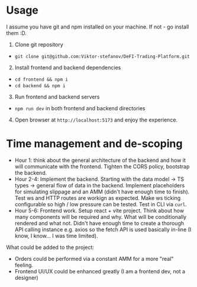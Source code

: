 # Usage

I assume you have git and npm installed on your machine. If not - go install
them :D.

1. Clone git repository

- `git clone git@github.com:Viktor-stefanov/DeFI-Trading-Platform.git`

2. Install frontend and backend dependencies

- `cd frontend && npm i`
- `cd backend && npm i`

3. Run frontend and backend servers

- `npm run dev` in both frontend and backend directories

4. Open browser at `http://localhost:5173` and enjoy the experience.

# Time management and de-scoping

- Hour 1: think about the general architecture of the backend and how it will
  communicate with the frontend. Tighten the CORS policy, bootstrap the backend.
- Hour 2-4: Implement the backend. Starting with the data model -> TS types ->
  general flow of data in the backend. Implement placeholders for simulating
  slippage and an AMM (didn't have enough time to finish). Test ws and HTTP
  routes are workign as expected. Make ws ticking configurable so high / low
  pressure can be tested. Test in CLI via `curl`.
- Hour 5-6: Frontend work. Setup react + vite project. Think about how many
  components will be required and why. What will be conditionally rendered and
  what not. Didn't have enough time to create a thorough API calling instance
  e.g. axios so the fetch API is used basically in-line (I know, I know... I was
  time limited).

What could be added to the project:

- Orders could be performed via a constant AMM for a more "real" feeling.
- Frontend UI/UX could be enhanced greatly (I am a frontend dev, not a designer)
